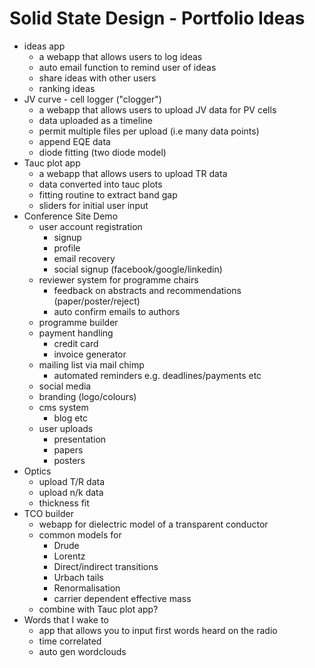 # Solid State Design - Portfolio Ideas

  + ideas app
    - a webapp that allows users to log ideas
    - auto email function to remind user of ideas
    - share ideas with other users
    - ranking ideas
  + JV curve - cell logger ("clogger")
    - a webapp that allows users to upload JV data for PV cells
    - data uploaded as a timeline
    - permit multiple files per upload (i.e many data points)
    - append EQE data
    - diode fitting (two diode model)
  + Tauc plot app
    - a webapp that allows users to upload TR data
    - data converted into tauc plots
    - fitting routine to extract band gap
    - sliders for initial user input
  + Conference Site Demo
    - user account registration
      + signup
      + profile
      + email recovery
      + social signup (facebook/google/linkedin)
    - reviewer system for programme chairs
      + feedback on abstracts and recommendations (paper/poster/reject)
      + auto confirm emails to authors
    - programme builder
    - payment handling
      + credit card
      + invoice generator
    - mailing list via mail chimp
      + automated reminders e.g. deadlines/payments etc
    - social media
    - branding (logo/colours)
    - cms system
      + blog etc
    - user uploads
      + presentation
      + papers
      + posters
  + Optics
    - upload T/R data
    - upload n/k data
    - thickness fit
  + TCO builder
    - webapp for dielectric model of a transparent conductor
    - common models for
      + Drude
      + Lorentz
      + Direct/indirect transitions
      + Urbach tails
      + Renormalisation
      + carrier dependent effective mass
    - combine with Tauc plot app?
  + Words that I wake to
    - app that allows you to input first words heard on the radio
    - time correlated
    - auto gen wordclouds
  
    
